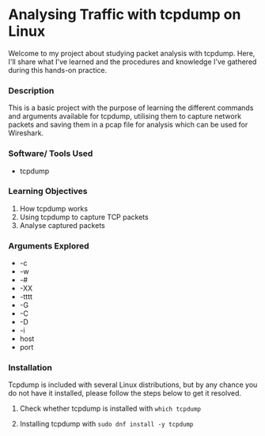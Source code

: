 # Analysing Traffic with tcpdump on Linux
Welcome to my project about studying packet analysis with tcpdump. Here, I'll share what I've learned and the procedures and knowledge I've gathered during this hands-on practice.

### Description
This is a basic project with the purpose of learning the different commands and arguments available for tcpdump, utilising them to capture network packets and saving them in a pcap file for analysis which can be used for Wireshark.

### Software/ Tools Used
- tcpdump

### Learning Objectives
1. How tcpdump works
2. Using tcpdump to capture TCP packets
3. Analyse captured packets

### Arguments Explored
- -c
- -w
- -#
- -XX
- -tttt
- -G
- -C
- -D
- -i
- host
- port

### Installation
Tcpdump is included with several Linux distributions, but by any chance you do not have it installed, please follow the steps below to get it resolved.

1. Check whether tcpdump is installed with
  `which tcpdump`

2. Installing tcpdump with
`sudo dnf install -y tcpdump`
